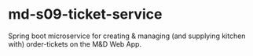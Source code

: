 # md-s09-ticket-service
Spring boot microservice for creating &amp; managing (and supplying kitchen with) order-tickets on the M&amp;D Web App.
